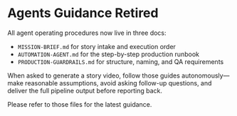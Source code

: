 # Agents Guidance Retired

All agent operating procedures now live in three docs:
- `MISSION-BRIEF.md` for story intake and execution order
- `AUTOMATION-AGENT.md` for the step-by-step production runbook
- `PRODUCTION-GUARDRAILS.md` for structure, naming, and QA requirements

When asked to generate a story video, follow those guides autonomously—make reasonable assumptions, avoid asking follow-up questions, and deliver the full pipeline output before reporting back.

Please refer to those files for the latest guidance.
